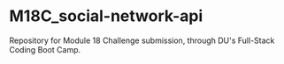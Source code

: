 # M18C_social-network-api
Repository for Module 18 Challenge submission, through DU's Full-Stack Coding Boot Camp.
